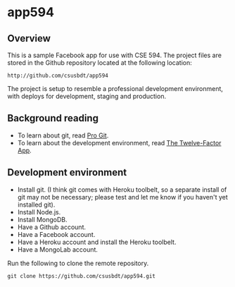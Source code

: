 # app594

## Overview 

This is a sample Facebook app for use with CSE 594.  The project files are stored in the Github repository located at the following location:

    http://github.com/csusbdt/app594

The project is setup to resemble a professional development environment, with deploys for development, staging and production.

## Background reading

- To learn about git, read [Pro Git](http://git-scm.com/book).
- To learn about the development environment, read [The Twelve-Factor App](http://www.12factor.net/).

## Development environment

- Install git. (I think git comes with Heroku toolbelt, so a separate install of git may not be necessary; please test and let me know if you haven't yet installed git).
- Install Node.js.
- Install MongoDB.
- Have a Github account.
- Have a Facebook account.
- Have a Heroku account and install the Heroku toolbelt.
- Have a MongoLab account.

Run the following to clone the remote repository.

    git clone https://github.com/csusbdt/app594.git
